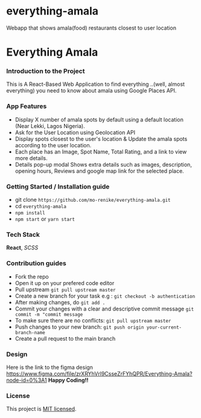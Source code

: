 # everything-amala

Webapp that shows amala(food) restaurants closest to user location

# Everything Amala

### Introduction to the Project

This is A React-Based Web Application to find everything ..(well, almost everything) you need to know about amala using Google Places API.

### App Features

- Display X number of amala spots by default using a default location (Near Lekki, Lagos Nigeria).
- Ask for the User Location using Geolocation API
- Display spots closest to the user's location & Update the amala spots according to the user location.
- Each place has an Image, Spot Name, Total Rating, and a link to view more details.
- Details pop-up modal Shows extra details such as images, description, opening hours, Reviews and google map link for the selected place.

### Getting Started / Installation guide

- git clone `https://github.com/mo-renike/everything-amala.git`
- cd `everything-amala`
- `npm install`
- `npm start` or `yarn start`

### Tech Stack

**React**, _SCSS_

### Contribution guides

- Fork the repo
- Open it up on your prefered code editor
- Pull upstream `git pull upstream master`
- Create a new branch for your task e.g : `git checkout -b authentication`
- After making changes, do `git add .`
- Commit your changes with a clear and descriptive commit message `git commit -m "commit message`
- To make sure there are no conflicts: `git pull upstream master`
- Push changes to your new branch: `git push origin your-current-branch-name`
- Create a pull request to the main branch

### Design

Here is the link to the figma design
https://www.figma.com/file/zrXRYhVrl9CsseZrFYhQPR/Everything-Amala?node-id=0%3A1
**Happy Coding!!**

### License

This project is [MIT licensed](LICENSE).

